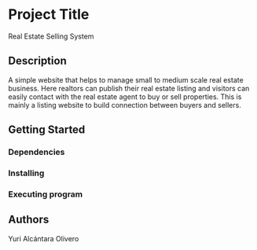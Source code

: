 # Project Title
Real Estate Selling System 

## Description

A simple website that helps to manage small to medium scale real estate business. Here realtors can publish their real estate listing and visitors can easily contact with the real estate agent to buy or sell properties. This is mainly a listing website to build connection between buyers and sellers.

## Getting Started

### Dependencies

### Installing

### Executing program

## Authors

Yuri Alcántara Olivero  
